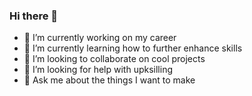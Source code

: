 ### Hi there 👋

- 🔭 I’m currently working on my career
- 🌱 I’m currently learning how to further enhance skills
- 👯 I’m looking to collaborate on cool projects
- 🤔 I’m looking for help with upksilling
- 💬 Ask me about the things I want to make

